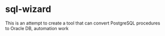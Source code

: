 # sql-wizard
This is an attempt to create a tool that can convert PostgreSQL procedures to Oracle DB, automation work
